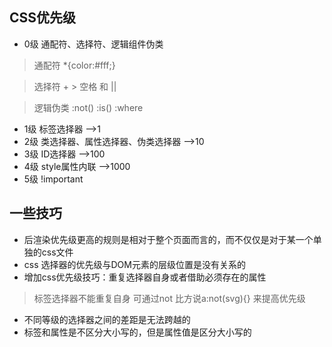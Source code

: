 <!-- tree -I node_modules > tree.text -->
## CSS优先级
* 0级 通配符、选择符、逻辑组件伪类
> 通配符 *{color:#fff;}

> 选择符 + >  空格 和 ||

> 逻辑伪类 :not() :is() :where
* 1级  标签选择器   -->1
* 2级 类选择器、属性选择器、伪类选择器  -->10
* 3级 ID选择器   -->100
* 4级 style属性内联 -->1000
* 5级 !important


## 一些技巧
* 后渲染优先级更高的规则是相对于整个页面而言的，而不仅仅是对于某一个单独的css文件
* css 选择器的优先级与DOM元素的层级位置是没有关系的
* 增加css优先级技巧：重复选择器自身或者借助必须存在的属性
> 标签选择器不能重复自身  可通过not 比方说a:not(svg){} 来提高优先级
* 不同等级的选择器之间的差距是无法跨越的
* 标签和属性是不区分大小写的，但是属性值是区分大小写的



